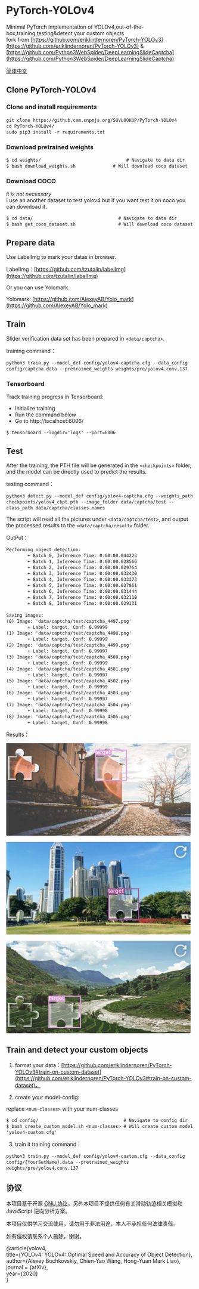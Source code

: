 # PyTorch-YOLOv4

Minimal PyTorch implementation of YOLOv4,out-of-the-box,training,testing&detect your custom objects  
fork from [https://github.com/eriklindernoren/PyTorch-YOLOv3](https://github.com/eriklindernoren/PyTorch-YOLOv3) & [https://github.com/Python3WebSpider/DeepLearningSlideCaptcha](https://github.com/Python3WebSpider/DeepLearningSlideCaptcha)

[简体中文](./README-zh.md)
## Clone PyTorch-YOLOv4

### Clone and install requirements

```
git clone https://github.com.cnpmjs.org/SOVLOOKUP/PyTorch-YOLOv4
cd PyTorch-YOLOv4/
sudo pip3 install -r requirements.txt
```


### Download pretrained weights

```
$ cd weights/                                # Navigate to data dir
$ bash download_weights.sh              # Will download coco dataset
``` 

### Download COCO

*it is not necessary*  
I use an another dataset to test yolov4 but if you want test it on coco you can download it.
```
$ cd data/                                # Navigate to data dir
$ bash get_coco_dataset.sh                # Will download coco dataset
```

## Prepare data

Use LabelImg to mark your datas in browser.

LabelImg：[https://github.com/tzutalin/labelImg](https://github.com/tzutalin/labelImg)

Or you can use Yolomark.

Yolomark: [https://github.com/AlexeyAB/Yolo_mark](https://github.com/AlexeyAB/Yolo_mark)

## Train

Slider verification data set has been prepared in `<data/captcha>`.

training command：

```
python3 train.py --model_def config/yolov4-captcha.cfg --data_config config/captcha.data --pretrained_weights weights/pre/yolov4.conv.137

```



### Tensorboard
Track training progress in Tensorboard:
* Initialize training
* Run the command below
* Go to http://localhost:6006/

```
$ tensorboard --logdir='logs' --port=6006
```

## Test

After the training, the PTH file will be generated in the `<checkpoints>` folder, and the model can be directly used to predict the results.

testing command：

```
python3 detect.py --model_def config/yolov4-captcha.cfg --weights_path checkpoints/yolov4_ckpt.pth --image_folder data/captcha/test --class_path data/captcha/classes.names

```

The script will read all the pictures under `<data/captcha/test>`, and output the processed results to the `<data/captcha/result>` folder.

OutPut：

```
Performing object detection:
        + Batch 0, Inference Time: 0:00:00.044223
        + Batch 1, Inference Time: 0:00:00.028566
        + Batch 2, Inference Time: 0:00:00.029764
        + Batch 3, Inference Time: 0:00:00.032430
        + Batch 4, Inference Time: 0:00:00.033373
        + Batch 5, Inference Time: 0:00:00.027861
        + Batch 6, Inference Time: 0:00:00.031444
        + Batch 7, Inference Time: 0:00:00.032110
        + Batch 8, Inference Time: 0:00:00.029131

Saving images:
(0) Image: 'data/captcha/test/captcha_4497.png'
        + Label: target, Conf: 0.99999
(1) Image: 'data/captcha/test/captcha_4498.png'
        + Label: target, Conf: 0.99999
(2) Image: 'data/captcha/test/captcha_4499.png'
        + Label: target, Conf: 0.99997
(3) Image: 'data/captcha/test/captcha_4500.png'
        + Label: target, Conf: 0.99999
(4) Image: 'data/captcha/test/captcha_4501.png'
        + Label: target, Conf: 0.99997
(5) Image: 'data/captcha/test/captcha_4502.png'
        + Label: target, Conf: 0.99999
(6) Image: 'data/captcha/test/captcha_4503.png'
        + Label: target, Conf: 0.99997
(7) Image: 'data/captcha/test/captcha_4504.png'
        + Label: target, Conf: 0.99998
(8) Image: 'data/captcha/test/captcha_4505.png'
        + Label: target, Conf: 0.99998
```

Results：

![](data/captcha/result/captcha_4501.png)

![](data/captcha/result/captcha_4505.png)

![](data/captcha/result/captcha_4503.png)


## Train and detect your custom objects

1. format your data：[https://github.com/eriklindernoren/PyTorch-YOLOv3#train-on-custom-dataset](https://github.com/eriklindernoren/PyTorch-YOLOv3#train-on-custom-dataset)。

2. create your model-config:

replace `<num-classes>` with your num-classes

```
$ cd config/                                # Navigate to config dir
$ bash create_custom_model.sh <num-classes> # Will create custom model 'yolov4-custom.cfg'
```

3. train it
training command：
```
python3 train.py --model_def config/yolov4-custom.cfg --data_config config/{YourSetName}.data --pretrained_weights weights/pre/yolov4.conv.137

```

## 协议

本项目基于开源 [GNU 协议](https://github.com/eriklindernoren/PyTorch-YOLOv3/blob/master/LICENSE)，另外本项目不提供任何有关滑动轨迹相关模拟和 JavaScript 逆向分析方案。

本项目仅供学习交流使用，请勿用于非法用途，本人不承担任何法律责任。

如有侵权请联系个人删除，谢谢。

@article{yolov4,  
  title={YOLOv4: YOLOv4: Optimal Speed and Accuracy of Object Detection},  
  author={Alexey Bochkovskiy, Chien-Yao Wang, Hong-Yuan Mark Liao},  
  journal = {arXiv},  
  year={2020}  
}
